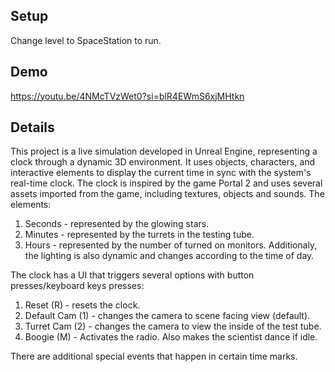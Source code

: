 ## Setup

Change level to SpaceStation to run.

## Demo

https://youtu.be/4NMcTVzWet0?si=blR4EWmS6xjMHtkn

## Details

This project is a live simulation developed in Unreal Engine, representing a clock through a dynamic 3D environment. It uses objects, characters, and interactive elements to display the current time in sync with the system's real-time clock.
The clock is inspired by the game Portal 2 and uses several assets imported from the game, including textures, objects and sounds.
The elements:

1. Seconds - represented by the glowing stars.
2. Minutes - represented by the turrets in the testing tube.
3. Hours - represented by the number of turned on monitors.
   Additionaly, the lighting is also dynamic and changes according to the time of day.

The clock has a UI that triggers several options with button presses/keyboard keys presses:

1. Reset (R) - resets the clock.
2. Default Cam (1) - changes the camera to scene facing view (default).
3. Turret Cam (2) - changes the camera to view the inside of the test tube.
4. Boogie (M) - Activates the radio. Also makes the scientist dance if idle.

There are additional special events that happen in certain time marks.
